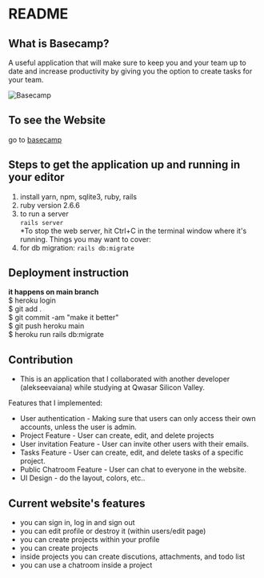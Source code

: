 # README

## What is Basecamp?
A useful application that will make sure to keep you and your team up to date and increase productivity by giving you the option to create tasks for your team.

![Basecamp](https://github.com/hungle2396/my_basecamp/blob/main/app/assets/images/basecamp_github.png)

## To see the Website

go to [basecamp](https://basecamp-17.herokuapp.com)

## Steps to get the application up and running in your editor

1. install yarn, npm, sqlite3, ruby, rails
2. ruby version 2.6.6
3. to run a server  
   `rails server`  
   \*To stop the web server, hit Ctrl+C in the terminal window where it's running.
   Things you may want to cover:
4. for db migration: `rails db:migrate`

## Deployment instruction

**it happens on main branch**  
$ heroku login  
$ git add .  
$ git commit -am "make it better"  
$ git push heroku main  
$ heroku run rails db:migrate

## Contribution
- This is an application that I collaborated with another developer (alekseevaiana) while studying at Qwasar Silicon Valley.

Features that I implemented:
- User authentication - Making sure that users can only access their own accounts, unless the user is admin.
- Project Feature - User can create, edit, and delete projects
- User invitation Feature - User can invite other users with their emails.
- Tasks Feature - User can create, edit, and delete tasks of a specific project.
- Public Chatroom Feature - User can chat to everyone in the website.
- UI Design - do the layout, colors, etc..

## Current website's features

- you can sign in, log in and sign out
- you can edit profile or destroy it (within users/edit page)
- you can create projects within your profile
- you can create projects
- inside projects you can create discutions, attachments, and todo list
- you can use a chatroom inside a project

